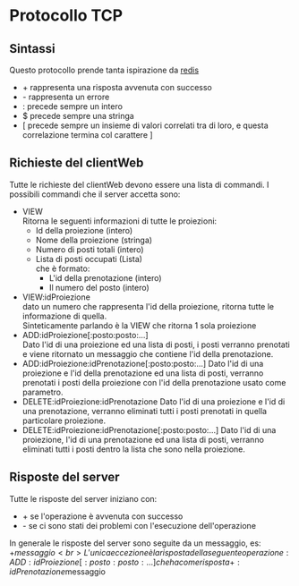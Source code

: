 # Protocollo TCP
## Sintassi
Questo protocollo prende tanta ispirazione da [redis](https://redis.io/docs/about/)<br>
- \+ rappresenta una risposta avvenuta con successo
- \- rappresenta un errore
- : precede sempre un intero
- $ precede sempre una stringa
- [ precede sempre un insieme di valori correlati tra di loro, e questa correlazione termina col carattere ] 
## Richieste del clientWeb
Tutte le richieste del clientWeb devono essere una lista di commandi.
I possibili commandi che il server accetta sono:
- VIEW<br>Ritorna le seguenti informazioni di tutte le proiezioni: 
  - Id della proiezione (intero)
  - Nome della proiezione (stringa)
  - Numero di posti totali (intero)
  - Lista di posti occupati (Lista)<br>
    che è formato:
    - L'id della prenotazione (intero)
    - Il numero del posto (intero)
- VIEW:idProiezione<br>
  dato un numero che rappresenta l'id della proiezione, ritorna tutte le informazione di quella.<br>
  Sinteticamente parlando è la VIEW che ritorna 1 sola proiezione
- ADD:idProiezione[:posto:posto:...]<br>
  Dato l'id di una proiezione ed una lista di posti, i posti verranno prenotati e viene ritornato un messaggio che contiene l'id della prenotazione.
- ADD:idProiezione:idPrenotazione[:posto:posto:...]
  Dato l'id di una proiezione e l'id della prenotazione ed una lista di posti, verranno prenotati i posti della proiezione con l'id della prenotazione usato come parametro.
- DELETE:idProiezione:idPrenotazione
  Dato l'id di una proiezione e l'id di una prenotazione, verranno eliminati tutti i posti prenotati in quella particolare proiezione.
- DELETE:idProiezione:idPrenotazione[:posto:posto:...]
  Dato l'id di una proiezione, l'id di una prenotazione ed una lista di posti, verranno eliminati tutti i posti dentro la lista che sono nella proiezione.
## Risposte del server
Tutte le risposte del server iniziano con:
- \+ se l'operazione è avvenuta con successo
- \- se ci sono stati dei problemi con l'esecuzione dell'operazione

In generale le risposte del server sono seguite da un messaggio, es: +$messaggio<br>
L'unica eccezione è la risposta della seguente operazione: ADD:idProiezione[:posto:posto:...] che ha come risposta +:idPrenotazione$messaggio